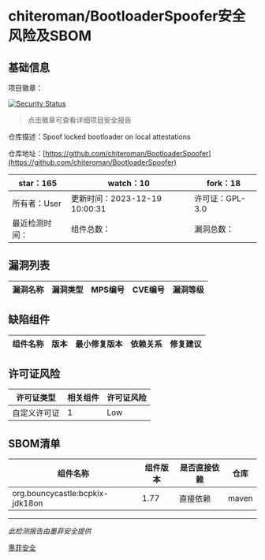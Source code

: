 # chiteroman/BootloaderSpoofer安全风险及SBOM

## 基础信息

项目徽章：

[![Security Status](https://www.murphysec.com/platform3/v31/badge/1737172234052521984.svg)](https://www.murphysec.com/console/report/1737172233993801728/1737172234052521984)

> 点击徽章可查看详细项目安全报告

仓库描述：Spoof locked bootloader on local attestations

仓库地址：[https://github.com/chiteroman/BootloaderSpoofer](https://github.com/chiteroman/BootloaderSpoofer)

| star：165 | watch：10 | fork：18 |
| ----------- | -------------- | ------------ |
| 所有者：User | 更新时间：2023-12-19 10:00:31 | 许可证：GPL-3.0 |
| 最近检测时间： | 组件总数： | 漏洞总数： |




## 漏洞列表

| 漏洞名称 | 漏洞类型 | MPS编号 | CVE编号 | 漏洞等级 |
| ------- | ------ | ------- | ------ | ----- |





## 缺陷组件

| 组件名称 | 版本 | 最小修复版本 | 依赖关系 | 修复建议 |
| -------- | ---- | ------------ | -------- | -------- |





## 许可证风险

| 许可证类型 | 相关组件 | 许可证风险 |
| ---------- | -------- | ---------- |
|自定义许可证|1|Low|




## SBOM清单

| 组件名称 | 组件版本 | 是否直接依赖 | 仓库 |
| -------- | -------- | ------------ | ---- |
|org.bouncycastle:bcpkix-jdk18on|1.77|直接依赖|maven|


------

*此检测报告由墨菲安全提供*

[墨菲安全](www.murphysec.com)